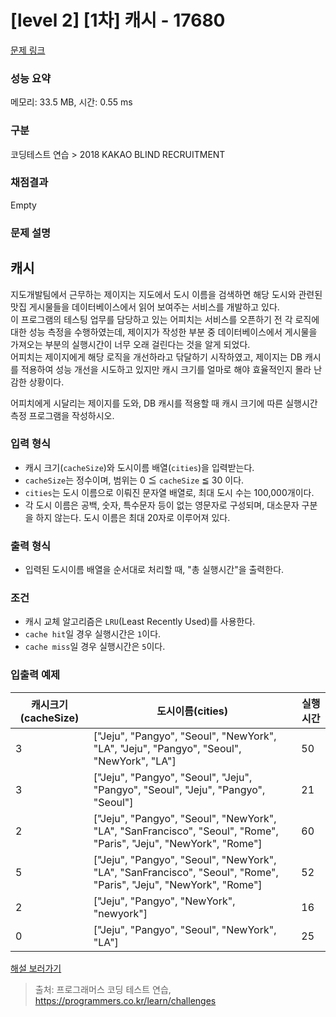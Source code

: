 # [level 2] [1차] 캐시 - 17680 

[문제 링크](https://school.programmers.co.kr/learn/courses/30/lessons/17680) 

### 성능 요약

메모리: 33.5 MB, 시간: 0.55 ms

### 구분

코딩테스트 연습 > 2018 KAKAO BLIND RECRUITMENT

### 채점결과

Empty

### 문제 설명

<h2 style="user-select: auto;">캐시</h2>

<p style="user-select: auto;">지도개발팀에서 근무하는 제이지는 지도에서 도시 이름을 검색하면 해당 도시와 관련된 맛집 게시물들을 데이터베이스에서 읽어 보여주는 서비스를 개발하고 있다.<br style="user-select: auto;">
이 프로그램의 테스팅 업무를 담당하고 있는 어피치는 서비스를 오픈하기 전 각 로직에 대한 성능 측정을 수행하였는데, 제이지가 작성한 부분 중 데이터베이스에서 게시물을 가져오는 부분의 실행시간이 너무 오래 걸린다는 것을 알게 되었다.<br style="user-select: auto;">
어피치는 제이지에게 해당 로직을 개선하라고 닦달하기 시작하였고, 제이지는 DB 캐시를 적용하여 성능 개선을 시도하고 있지만 캐시 크기를 얼마로 해야 효율적인지 몰라 난감한 상황이다.</p>

<p style="user-select: auto;">어피치에게 시달리는 제이지를 도와, DB 캐시를 적용할 때 캐시 크기에 따른 실행시간 측정 프로그램을 작성하시오.</p>

<h3 style="user-select: auto;">입력 형식</h3>

<ul style="user-select: auto;">
<li style="user-select: auto;">캐시 크기(<code style="user-select: auto;">cacheSize</code>)와 도시이름 배열(<code style="user-select: auto;">cities</code>)을 입력받는다.</li>
<li style="user-select: auto;"><code style="user-select: auto;">cacheSize</code>는 정수이며, 범위는 0 ≦ <code style="user-select: auto;">cacheSize</code> ≦ 30 이다.</li>
<li style="user-select: auto;"><code style="user-select: auto;">cities</code>는 도시 이름으로 이뤄진 문자열 배열로, 최대 도시 수는 100,000개이다.</li>
<li style="user-select: auto;">각 도시 이름은 공백, 숫자, 특수문자 등이 없는 영문자로 구성되며, 대소문자 구분을 하지 않는다. 도시 이름은 최대 20자로 이루어져 있다.</li>
</ul>

<h3 style="user-select: auto;">출력 형식</h3>

<ul style="user-select: auto;">
<li style="user-select: auto;">입력된 도시이름 배열을 순서대로 처리할 때, "총 실행시간"을 출력한다.</li>
</ul>

<h3 style="user-select: auto;">조건</h3>

<ul style="user-select: auto;">
<li style="user-select: auto;">캐시 교체 알고리즘은 <code style="user-select: auto;">LRU</code>(Least Recently Used)를 사용한다.</li>
<li style="user-select: auto;"><code style="user-select: auto;">cache hit</code>일 경우 실행시간은 <code style="user-select: auto;">1</code>이다.</li>
<li style="user-select: auto;"><code style="user-select: auto;">cache miss</code>일 경우 실행시간은 <code style="user-select: auto;">5</code>이다.</li>
</ul>

<h3 style="user-select: auto;">입출력 예제</h3>
<table class="table" style="user-select: auto;">
        <thead style="user-select: auto;"><tr style="user-select: auto;">
<th style="user-select: auto;">캐시크기(cacheSize)</th>
<th style="user-select: auto;">도시이름(cities)</th>
<th style="user-select: auto;">실행시간</th>
</tr>
</thead>
        <tbody style="user-select: auto;"><tr style="user-select: auto;">
<td style="user-select: auto;">3</td>
<td style="user-select: auto;">["Jeju", "Pangyo", "Seoul", "NewYork", "LA", "Jeju", "Pangyo", "Seoul", "NewYork", "LA"]</td>
<td style="user-select: auto;">50</td>
</tr>
<tr style="user-select: auto;">
<td style="user-select: auto;">3</td>
<td style="user-select: auto;">["Jeju", "Pangyo", "Seoul", "Jeju", "Pangyo", "Seoul", "Jeju", "Pangyo", "Seoul"]</td>
<td style="user-select: auto;">21</td>
</tr>
<tr style="user-select: auto;">
<td style="user-select: auto;">2</td>
<td style="user-select: auto;">["Jeju", "Pangyo", "Seoul", "NewYork", "LA", "SanFrancisco", "Seoul", "Rome", "Paris", "Jeju", "NewYork", "Rome"]</td>
<td style="user-select: auto;">60</td>
</tr>
<tr style="user-select: auto;">
<td style="user-select: auto;">5</td>
<td style="user-select: auto;">["Jeju", "Pangyo", "Seoul", "NewYork", "LA", "SanFrancisco", "Seoul", "Rome", "Paris", "Jeju", "NewYork", "Rome"]</td>
<td style="user-select: auto;">52</td>
</tr>
<tr style="user-select: auto;">
<td style="user-select: auto;">2</td>
<td style="user-select: auto;">["Jeju", "Pangyo", "NewYork", "newyork"]</td>
<td style="user-select: auto;">16</td>
</tr>
<tr style="user-select: auto;">
<td style="user-select: auto;">0</td>
<td style="user-select: auto;">["Jeju", "Pangyo", "Seoul", "NewYork", "LA"]</td>
<td style="user-select: auto;">25</td>
</tr>
</tbody>
      </table>
<p style="user-select: auto;"><a href="http://tech.kakao.com/2017/09/27/kakao-blind-recruitment-round-1/" target="_blank" rel="noopener" style="user-select: auto;">해설 보러가기</a></p>


> 출처: 프로그래머스 코딩 테스트 연습, https://programmers.co.kr/learn/challenges